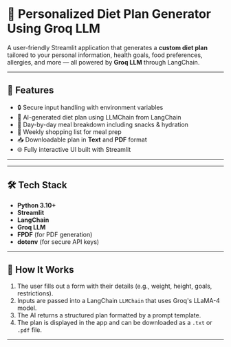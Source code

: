 # 🥗 Personalized Diet Plan Generator Using Groq LLM

A user-friendly Streamlit application that generates a **custom diet plan** tailored to your personal information, health goals, food preferences, allergies, and more — all powered by **Groq LLM** through LangChain.

---

## 🚀 Features

- 🔒 Secure input handling with environment variables
- 🤖 AI-generated diet plan using LLMChain from LangChain
- 📅 Day-by-day meal breakdown including snacks & hydration
- 🛒 Weekly shopping list for meal prep
- 📥 Downloadable plan in **Text** and **PDF** format
- 🌐 Fully interactive UI built with Streamlit

---



---

## 🛠️ Tech Stack

- **Python 3.10+**
- **Streamlit**
- **LangChain**
- **Groq LLM**
- **FPDF** (for PDF generation)
- **dotenv** (for secure API keys)

---

## 🧠 How It Works

1. The user fills out a form with their details (e.g., weight, height, goals, restrictions).
2. Inputs are passed into a LangChain `LLMChain` that uses Groq's LLaMA-4 model.
3. The AI returns a structured plan formatted by a prompt template.
4. The plan is displayed in the app and can be downloaded as a `.txt` or `.pdf` file.

---


